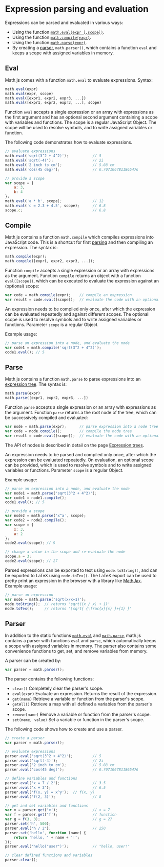 # Expression parsing and evaluation

Expressions can be parsed and evaluated in various ways:

- Using the function [`math.eval(expr [,scope])`](#eval).
- Using the function [`math.compile(expr)`](#compile).
- Using the function [`math.parse(expr)`](#parse).
- By creating a [parser](#parser), `math.parser()`, which contains a function
  `eval` and keeps a scope with assigned variables in memory.


## Eval

Math.js comes with a function `math.eval` to evaluate expressions. Syntax:

```js
math.eval(expr)
math.eval(expr, scope)
math.eval([expr1, expr2, expr3, ...])
math.eval([expr1, expr2, expr3, ...], scope)
```

Function `eval` accepts a single expression or an array with
expressions as the first argument and has an optional second argument
containing a scope with variables and functions. The scope is a regular
JavaScript Object. The scope will be used to resolve symbols, and to write
assigned variables or function.

The following code demonstrates how to evaluate expressions.

```js
// evaluate expressions
math.eval('sqrt(3^2 + 4^2)');           // 5
math.eval('sqrt(-4)');                  // 2i
math.eval('2 inch to cm');              // 5.08 cm
math.eval('cos(45 deg)');               // 0.7071067811865476

// provide a scope
var scope = {
    a: 3,
    b: 4
};
math.eval('a * b', scope);              // 12
math.eval('c = 2.3 + 4.5', scope);      // 6.8
scope.c;                                // 6.8
```


## Compile

Math.js contains a function `math.compile` which compiles expressions
into JavaScript code. This is a shortcut for first [parsing](#parse) and then
compiling an expression. The syntax is:

```js
math.compile(expr);
math.compile([expr1, expr2, expr3, ...]);
```

Function `compile` accepts a single expression or an array with
expressions as the argument. Function `compile` returns an object with a function
`eval([scope])`, which can be executed to evaluate the expression against an
(optional) scope:

```js
var code = math.compile(expr);    // compile an expression
var result = code.eval([scope]);  // evaluate the code with an optional scope
```

An expression needs to be compiled only once, after which the
expression can be evaluated repeatedly and against different scopes.
The optional scope is used to resolve symbols and to write assigned
variables or functions. Parameter `scope` is a regular Object.

Example usage:

```js
// parse an expression into a node, and evaluate the node
var code1 = math.compile('sqrt(3^2 + 4^2)');
code1.eval(); // 5
```


## Parse

Math.js contains a function `math.parse` to parse expressions into an
[expression tree](expression_trees.md). The syntax is:

```js
math.parse(expr)
math.parse([expr1, expr2, expr3, ...])
```

Function `parse` accepts a single expression or an array with
expressions as the argument. Function `parse` returns a the root node of the tree,
which can be successively compiled and evaluated:

```js
var node = math.parse(expr);      // parse expression into a node tree
var code = node.compile();        // compile the node tree
var result = code.eval([scope]);  // evaluate the code with an optional scope
```

The API of nodes is described in detail on the page
[Expression trees](expression_trees.md).

An expression needs to be parsed and compiled only once, after which the
expression can be evaluated repeatedly. On evaluation, an optional scope
can be provided, which is used to resolve symbols and to write assigned
variables or functions. Parameter `scope` is a regular Object.

Example usage:

```js
// parse an expression into a node, and evaluate the node
var node1 = math.parse('sqrt(3^2 + 4^2)');
var code1 = node1.compile();
code1.eval(); // 5

// provide a scope
var node2 = math.parse('x^a', scope);
var code2 = node2.compile();
var scope = {
    x: 3,
    a: 2
};
code2.eval(scope); // 9

// change a value in the scope and re-evaluate the node
scope.a = 3;
code2.eval(scope); // 27
```

Parsed expressions can be exported to text using `node.toString()`, and can
be exported to LaTeX using `node.toTex()`. The LaTeX export can be used to
pretty print an expression in the browser with a library like
[MathJax](http://www.mathjax.org/). Example usage:

```js
// parse an expression
var node = math.parse('sqrt(x/x+1)');
node.toString();  // returns 'sqrt((x / x) + 1)'
node.toTex();     // returns '\sqrt{ {\frac{x}{x} }+{1} }'
```


## Parser

In addition to the static functions [`math.eval`](#eval) and
[`math.parse`](#parse), math.js contains a parser with functions `eval` and
`parse`, which automatically keeps a scope with assigned variables in memory.
The parser also contains some convenience functions to get, set, and remove
variables from memory.

A parser can be created by:

```js
var parser = math.parser();
```

The parser contains the following functions:

- `clear()`
  Completely clear the parser's scope.
- `eval(expr)`
  Evaluate an expression. Returns the result of the expression.
- `get(name)`
  Retrieve a variable or function from the parser's scope.
- `getAll()`
  Retrieve a map with all defined a variables from the parser's scope.
- `remove(name)`
  Remove a variable or function from the parser's scope.
- `set(name, value)`
  Set a variable or function in the parser's scope.

The following code shows how to create and use a parser.

```js
// create a parser
var parser = math.parser();

// evaluate expressions
parser.eval('sqrt(3^2 + 4^2)');         // 5
parser.eval('sqrt(-4)');                // 2i
parser.eval('2 inch to cm');            // 5.08 cm
parser.eval('cos(45 deg)');             // 0.7071067811865476

// define variables and functions
parser.eval('x = 7 / 2');               // 3.5
parser.eval('x + 3');                   // 6.5
parser.eval('f(x, y) = x^y');  // f(x, y)
parser.eval('f(2, 3)');                 // 8

// get and set variables and functions
var x = parser.get('x');                // x = 7
var f = parser.get('f');                // function
var g = f(3, 3);                        // g = 27
parser.set('h', 500);
parser.eval('h / 2');                   // 250
parser.set('hello', function (name) {
    return 'hello, ' + name + '!';
});
parser.eval('hello("user")');           // "hello, user!"

// clear defined functions and variables
parser.clear();
```
